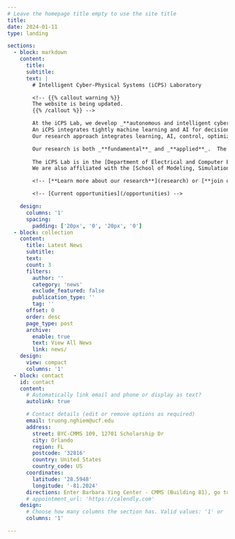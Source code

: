 ```yaml
---
# Leave the homepage title empty to use the site title
title:
date: 2024-01-11
type: landing

sections:
  - block: markdown
    content:
      title:
      subtitle:
      text: |
        # Intelligent Cyber-Physical Systems (iCPS) Laboratory

        <!-- {{% callout warning %}}
        The website is being updated.
        {{% /callout %}} -->

        At the iCPS Lab, we develop _**autonomous and intelligent cyber-physical systems** using **control, optimization, machine learning / artificial intelligence, and advanced computing**_.
        An iCPS integrates tightly machine learning and AI for decision and real-time control of a CPS to achieve *high performance*, *adaptability*, *autonomy*, and *safety*.
        Our research approach integrates learning, AI, control, optimization, and computing to create methods, algorithms, and engineering solutions for iCPS.

        Our research is both _**fundamental**_ and _**applied**_.  The bedrock of our research is a *fundamental research thrust* that advances the theoretical and algorithmic foundation of learning and control of iCPS.  Our *practical research thrusts* focus on developing smart and autonomous systems in various application domains and on building cyberinstructures for iCPS.
        
        The iCPS Lab is in the [Department of Electrical and Computer Engineering](https://www.ece.ucf.edu/), [College of Engineering and Computer Science](https://www.cecs.ucf.edu/) at the [University of Central Florida](https://www.ucf.edu/) (UCF).
        We are also affiliated with the [School of Modeling, Simulation, and Training](https://www.cecs.ucf.edu/smst/) and the [Department of Computer Science](https://www.cs.ucf.edu/).

        <!-- [**Learn more about our research**](research) or [**join our lab**](#join) -->

        <!-- [Current opportunities](/opportunities) -->

    design:
      columns: '1'
      spacing:
        padding: ['20px', '0', '20px', '0']
  - block: collection
    content:
      title: Latest News
      subtitle:
      text:
      count: 3
      filters:
        author: ''
        category: 'news'
        exclude_featured: false
        publication_type: ''
        tag: ''
      offset: 0
      order: desc
      page_type: post
      archive:
        enable: true
        text: View All News
        link: news/
    design:
      view: compact
      columns: '1'
  - block: contact
    id: contact
    content:
      # Automatically link email and phone or display as text?
      autolink: true

      # Contact details (edit or remove options as required)
      email: truong.nghiem@ucf.edu
      address:
        street: BYC-CMMS 109, 12701 Scholarship Dr
        city: Orlando
        region: FL
        postcode: '32816'
        country: United States
        country_code: US
      coordinates:
        latitude: '28.5948'
        longitude: '-81.2024'
      directions: Enter Barbara Ying Center - CMMS (Building 81), go to room 109
      # appointment_url: 'https://calendly.com'
    design:
      # Choose how many columns the section has. Valid values: '1' or '2'.
      columns: '1'

---
```

